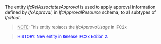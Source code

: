 The entity _IfcRelAssociatesApproval_ is used to apply approval information defined by _IfcApproval_, in _IfcApprovalResource_ schema, to all subtypes of _IfcRoot_.

> <font size="-1"><u>NOTE</u>: This entity replaces the <i>IfcApprovalUsage</i> in IFC2x</font>
>

> <font color="#0000FF" size="-1">HISTORY: New entity in Release IFC2x Edition 2.</font>
>